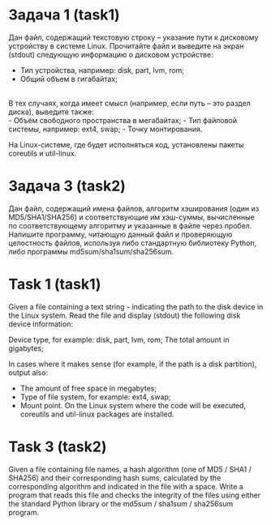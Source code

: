 # Задача 1 (task1)
Дан файл, содержащий текстовую строку – указание пути к дисковому устройству в системе
Linux. Прочитайте файл и выведите на экран (stdout) следующую информацию о дисковом
устройстве:<br/>
- Тип устройства, например: disk, part, lvm, rom;
- Общий объем в гигабайтах;<br/>
<br/>
В тех случаях, когда имеет смысл (например, если путь – это раздел диска), выведите
также:<br/>
- Объём свободного пространства в мегабайтах;
- Тип файловой системы, например: ext4, swap;
- Точку монтирования.

На Linux-системе, где будет исполняться код, установлены пакеты coreutils и util-linux.

# Задача 3 (task2)
Дан файл, содержащий имена файлов, алгоритм хэширования (один из MD5/SHA1/SHA256) и
соответствующие им хэш-суммы, вычисленные по соответствующему алгоритму и указанные в
файле через пробел. Напишите программу, читающую данный файл и проверяющую
целостность файлов, используя либо стандартную библиотеку Python, либо программы
md5sum/sha1sum/sha256sum.



# Task 1 (task1)
Given a file containing a text string - indicating the path to the disk device in the Linux system. Read the file and display (stdout) the following disk device information:

Device type, for example: disk, part, lvm, rom;
The total amount in gigabytes;

In cases where it makes sense (for example, if the path is a disk partition), output also:
- The amount of free space in megabytes; 
- Type of file system, for example: ext4, swap; 
- Mount point.
On the Linux system where the code will be executed, coreutils and util-linux packages are installed.

# Task 3 (task2)
Given a file containing file names, a hash algorithm (one of MD5 / SHA1 / SHA256) and their corresponding hash sums, calculated by the corresponding algorithm and indicated in the file with a space. Write a program that reads this file and checks the integrity of the files using either the standard Python library or the md5sum / sha1sum / sha256sum program.
